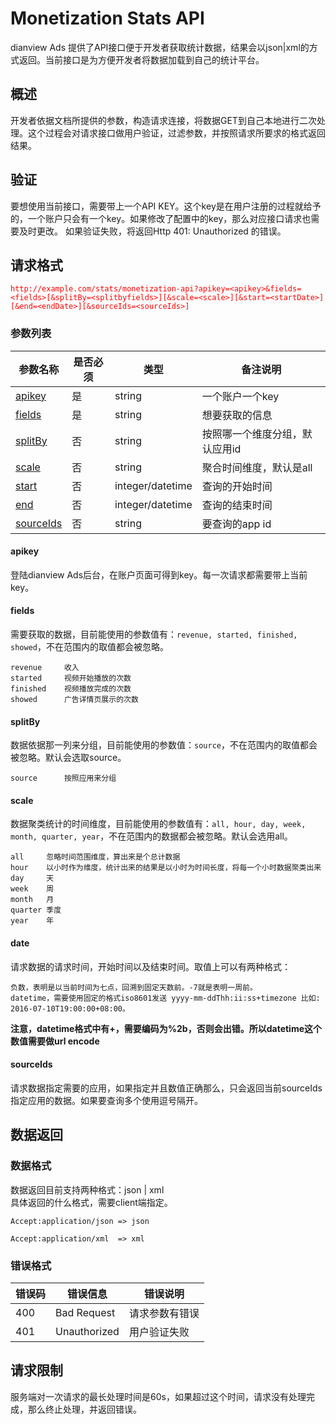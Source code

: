 # Monetization Stats API

dianview Ads 提供了API接口便于开发者获取统计数据，结果会以json|xml的方式返回。当前接口是为方便开发者将数据加载到自己的统计平台。  

## 概述
开发者依据文档所提供的参数，构造请求连接，将数据GET到自己本地进行二次处理。这个过程会对请求接口做用户验证，过滤参数，并按照请求所要求的格式返回结果。

## 验证
要想使用当前接口，需要带上一个API KEY。这个key是在用户注册的过程就给予的，一个账户只会有一个key。如果修改了配置中的key，那么对应接口请求也需要及时更改。
如果验证失败，将返回Http 401: Unauthorized 的错误。

## 请求格式

<span style="color:red">`http://example.com/stats/monetization-api?apikey=<apikey>&fields=<fields>[&splitBy=<splitbyfields>][&scale=<scale>][&start=<startDate>][&end=<endDate>][&sourceIds=<sourceIds>]`</span>

### 参数列表

| 参数名称 | 是否必须 | 类型 | 备注说明 |
|--------|----------|--------|---------|
| [apikey](#apikey) | 是 | string | 一个账户一个key |
| [fields](#fields) | 是 | string | 想要获取的信息 |
| [splitBy](#splitBy) | 否 | string | 按照哪一个维度分组，默认应用id |
| [scale](#scale) | 否 | string | 聚合时间维度，默认是all |
| [start](#date) | 否 | integer/datetime | 查询的开始时间 | 
| [end](#date) | 否 | integer/datetime | 查询的结束时间 |
| [sourceIds](#sourceIds) | 否 | string | 要查询的app id|


#### <span id="apikey">apikey</span>

登陆dianview Ads后台，在账户页面可得到key。每一次请求都需要带上当前key。

#### <span id="fields">fields</span>
需要获取的数据，目前能使用的参数值有：`revenue, started, finished, showed`，不在范围内的取值都会被忽略。  

	revenue 	收入
	started 	视频开始播放的次数
	finished 	视频播放完成的次数
	showed 		广告详情页展示的次数

#### <span id="splitBy">splitBy</span>
数据依据那一列来分组，目前能使用的参数值：`source`，不在范围内的取值都会被忽略。默认会选取source。  
	
	source		按照应用来分组

#### <span id="scale">scale</span>
数据聚类统计的时间维度，目前能使用的参数值有：`all, hour, day, week, month, quarter, year`，不在范围内的数据都会被忽略。默认会选用all。

	all		忽略时间范围维度，算出来是个总计数据
	hour	以小时作为维度，统计出来的结果是以小时为时间长度，将每一个小时数据聚类出来
	day		天
	week	周
	month	月
	quarter	季度
	year	年

#### <span id="date">date</span>
请求数据的请求时间，开始时间以及结束时间。取值上可以有两种格式：

	负数，表明是以当前时间为七点，回溯到固定天数前。-7就是表明一周前。  
	datetime，需要使用固定的格式iso8601发送 yyyy-mm-ddThh:ii:ss+timezone 比如: 2016-07-10T19:00:00+08:00。
**注意，datetime格式中有+，需要编码为%2b，否则会出错。所以datetime这个数值需要做url encode**

#### <span id="sourceIds">sourceIds</span>
请求数据指定需要的应用，如果指定并且数值正确那么，只会返回当前sourceIds指定应用的数据。如果要查询多个使用逗号隔开。

## 数据返回

### 数据格式
数据返回目前支持两种格式：json | xml  
具体返回的什么格式，需要client端指定。

	Accept:application/json => json

	Accept:application/xml	=> xml
	
### 错误格式

| 错误码  | 错误信息 | 错误说明 |
|--------|----------|--------|
| 400 | Bad Request | 请求参数有错误 |
| 401 | Unauthorized  | 用户验证失败 |


## 请求限制
服务端对一次请求的最长处理时间是60s，如果超过这个时间，请求没有处理完成，那么终止处理，并返回错误。
